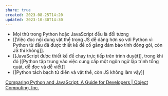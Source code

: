 ```yaml
---
share: true
created: 2023-08-25T14:20
updated: 2023-10-30T14:30
---
```

- Mọi thứ trong Python hoặc JavaScript đều là đối tượng
- [[Việc đọc nội dung vật thể trong JS dễ dàng hơn so với Python vì Python từ đầu đã được thiết kế để cố gắng đảm bảo tính đóng gói, còn JS thì không]].
- [[JavaScript được thiết kế để chạy trực tiếp trên trình duyệt]], trong khi đó [[Python tập trung vào việc cung cấp một ngôn ngữ lập trình tổng quát, dễ đọc và dễ viết]] 
- [[Python tách bạch từ điển và vật thể, còn JS không làm vậy]]

[Comparing Python and JavaScript: A Guide for Developers | Object Computing, Inc.](https://objectcomputing.com/resources/publications/sett/december-2020-comparing-python-and-javascript)
